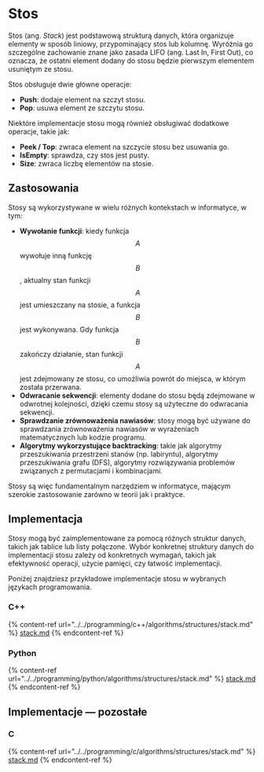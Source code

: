 # Stos

Stos (ang. *Stack*) jest podstawową strukturą danych, która organizuje elementy w sposób liniowy, przypominający stos lub kolumnę. Wyróżnia go szczególne zachowanie znane jako zasada LIFO (ang. Last In, First Out), co oznacza, że ostatni element dodany do stosu będzie pierwszym elementem usuniętym ze stosu.

Stos obsługuje dwie główne operacje:

- **Push**: dodaje element na szczyt stosu.
- **Pop**: usuwa element ze szczytu stosu.

Niektóre implementacje stosu mogą również obsługiwać dodatkowe operacje, takie jak:

- **Peek / Top**: zwraca element na szczycie stosu bez usuwania go.
- **IsEmpty**: sprawdza, czy stos jest pusty.
- **Size**: zwraca liczbę elementów na stosie.

## Zastosowania

Stosy są wykorzystywane w wielu różnych kontekstach w informatyce, w tym:

- **Wywołanie funkcji**: kiedy funkcja $$A$$ wywołuje inną funkcję $$B$$, aktualny stan funkcji $$A$$ jest umieszczany na stosie, a funkcja $$B$$ jest wykonywana. Gdy funkcja $$B$$ zakończy działanie, stan funkcji $$A$$ jest zdejmowany ze stosu, co umożliwia powrót do miejsca, w którym została przerwana.
- **Odwracanie sekwencji**: elementy dodane do stosu będą zdejmowane w odwrotnej kolejności, dzięki czemu stosy są użyteczne do odwracania sekwencji.
- **Sprawdzanie zrównoważenia nawiasów**: stosy mogą być używane do sprawdzania zrównoważenia nawiasów w wyrażeniach matematycznych lub kodzie programu.
- **Algorytmy wykorzystujące backtracking**: takie jak algorytmy przeszukiwania przestrzeni stanów (np. labiryntu), algorytmy przeszukiwania grafu (DFS), algorytmy rozwiązywania problemów związanych z permutacjami i kombinacjami.

Stosy są więc fundamentalnym narzędziem w informatyce, mającym szerokie zastosowanie zarówno w teorii jak i praktyce.

## Implementacja

Stosy mogą być zaimplementowane za pomocą różnych struktur danych, takich jak tablice lub listy połączone. Wybór konkretnej struktury danych do implementacji stosu zależy od konkretnych wymagań, takich jak efektywność operacji, użycie pamięci, czy łatwość implementacji.

Poniżej znajdziesz przykładowe implementacje stosu w wybranych językach programowania.

### C++

{% content-ref url="../../programming/c++/algorithms/structures/stack.md" %}
[stack.md](../../programming/c++/algorithms/structures/stack.md)
{% endcontent-ref %}

### Python

{% content-ref url="../../programming/python/algorithms/structures/stack.md" %}
[stack.md](../../programming/python/algorithms/structures/stack.md)
{% endcontent-ref %}

## Implementacje — pozostałe

### C

{% content-ref url="../../programming/c/algorithms/structures/stack.md" %}
[stack.md](../../programming/c/algorithms/structures/stack.md)
{% endcontent-ref %}
